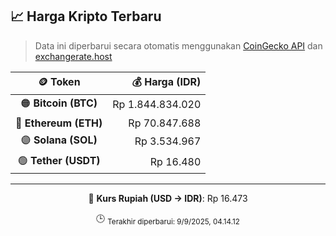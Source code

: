 

<!-- HARGA_KRIPTO -->
## 📈 Harga Kripto Terbaru

> Data ini diperbarui secara otomatis menggunakan [CoinGecko API](https://www.coingecko.com/) dan [exchangerate.host](https://exchangerate.host/)

<div align="center">

| 🪙 Token | 💰 Harga (IDR) |
|:------:|---------------:|
| 🟠 **Bitcoin (BTC)**   | Rp 1.844.834.020 |
| 🔵 **Ethereum (ETH)**  | Rp 70.847.688 |
| 🟣 **Solana (SOL)**    | Rp 3.534.967 |
| 🟢 **Tether (USDT)**   | Rp 16.480 |

---

💱 **Kurs Rupiah (USD → IDR)**: Rp 16.473

🕒 <sub>Terakhir diperbarui: 9/9/2025, 04.14.12</sub>

</div>
<!-- /HARGA_KRIPTO -->
